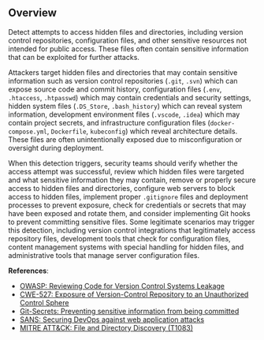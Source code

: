 ## Overview

Detect attempts to access hidden files and directories, including version control repositories, configuration files, and other sensitive resources not intended for public access. These files often contain sensitive information that can be exploited for further attacks.

Attackers target hidden files and directories that may contain sensitive information such as version control repositories (`.git`, `.svn`) which can expose source code and commit history, configuration files (`.env`, `.htaccess`, `.htpasswd`) which may contain credentials and security settings, hidden system files (`.DS_Store`, `.bash_history`) which can reveal system information, development environment files (`.vscode`, `.idea`) which may contain project secrets, and infrastructure configuration files (`docker-compose.yml`, `Dockerfile`, `kubeconfig`) which reveal architecture details. These files are often unintentionally exposed due to misconfiguration or oversight during deployment.

When this detection triggers, security teams should verify whether the access attempt was successful, review which hidden files were targeted and what sensitive information they may contain, remove or properly secure access to hidden files and directories, configure web servers to block access to hidden files, implement proper `.gitignore` files and deployment processes to prevent exposure, check for credentials or secrets that may have been exposed and rotate them, and consider implementing Git hooks to prevent committing sensitive files. Some legitimate scenarios may trigger this detection, including version control integrations that legitimately access repository files, development tools that check for configuration files, content management systems with special handling for hidden files, and administrative tools that manage server configuration files.

**References**:
- [OWASP: Reviewing Code for Version Control Systems Leakage](https://owasp.org/www-project-web-security-testing-guide/latest/4-Web_Application_Security_Testing/02-Configuration_and_Deployment_Management_Testing/04-Review_Old_Backup_and_Unreferenced_Files_for_Sensitive_Information)
- [CWE-527: Exposure of Version-Control Repository to an Unauthorized Control Sphere](https://cwe.mitre.org/data/definitions/527.html)
- [Git-Secrets: Preventing sensitive information from being committed](https://github.com/awslabs/git-secrets)
- [SANS: Securing DevOps against web application attacks](https://www.sans.org/blog/devops-security-best-practices/)
- [MITRE ATT&CK: File and Directory Discovery (T1083)](https://attack.mitre.org/techniques/T1083/) 